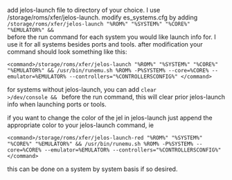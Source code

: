 add jelos-launch file to directory of your choice. I use /storage/roms/xfer/jelos-launch.
modify es_systems.cfg by adding 
<code>/storage/roms/xfer/jelos-launch "%ROM%" "%SYSTEM%" "%CORE%" "%EMULATOR%" && </code>   
before the run command for each system you would like launch info for. I use it for all systems besides ports and tools. after modification your command should look something like this: 

```<command>/storage/roms/xfer/jelos-launch "%ROM%" "%SYSTEM%" "%CORE%" "%EMULATOR%" && /usr/bin/runemu.sh %ROM% -P%SYSTEM% --core=%CORE% --emulator=%EMULATOR% --controllers="%CONTROLLERSCONFIG%" </command>```

for systems without jelos-launch, you can add 
<code>clear >/dev/console && </code> 
before the run command, this will clear prior jelos-launch info when launching ports or tools.

if you want to change the color of the jel in jelos-launch just append the appropriate color to your jelos-launch command, ie

```<command>/storage/roms/xfer/jelos-launch-red "%ROM%" "%SYSTEM%" "%CORE%" "%EMULATOR%" && /usr/bin/runemu.sh %ROM% -P%SYSTEM% --core=%CORE% --emulator=%EMULATOR% --controllers="%CONTROLLERSCONFIG%" </command>```

this can be done on a system by system basis if so desired.
